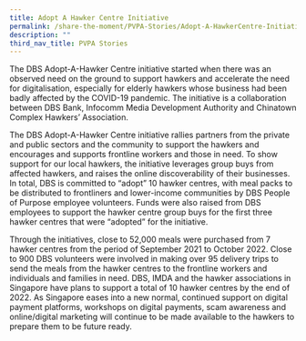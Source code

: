 ```yaml
---
title: Adopt A Hawker Centre Initiative
permalink: /share-the-moment/PVPA-Stories/Adopt-A-HawkerCentre-Initiative/
description: ""
third_nav_title: PVPA Stories
---
```

The DBS Adopt-A-Hawker Centre initiative started when there was an observed need on the ground to support hawkers and accelerate the need for digitalisation, especially for elderly hawkers whose business had been badly affected by the COVID-19 pandemic. The initiative is a collaboration between DBS Bank, Infocomm Media Development Authority and Chinatown Complex Hawkers’ Association.

The DBS Adopt-A-Hawker Centre initiative rallies partners from the private and public sectors and the community to support the hawkers and encourages and supports frontline workers and those in need. To show support for our local hawkers, the initiative leverages group buys from affected hawkers, and raises the online discoverability of their businesses. In total, DBS is committed to “adopt” 10 hawker centres, with meal packs to be distributed to frontliners and lower-income communities by DBS People of Purpose employee volunteers. Funds were also raised from DBS employees to support the hawker centre group buys for the first three hawker centres that were “adopted” for the initiative.

Through the initiatives, close to 52,000 meals were purchased from 7 hawker centres from the period of September 2021 to October 2022. Close to 900 DBS volunteers were involved in making over 95 delivery trips to send the meals from the hawker centres to the frontline workers and individuals and families in need. DBS, IMDA and the hawker associations in Singapore have plans to support a total of 10 hawker centres by the end of 2022. As Singapore eases into a new normal, continued support on digital payment platforms, workshops on digital payments, scam awareness and online/digital marketing will continue to be made available to the hawkers to prepare them to be future ready.